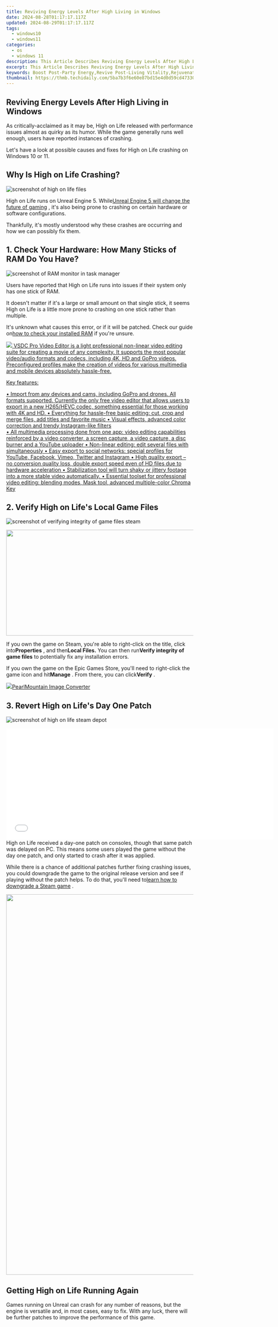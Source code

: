 ```yaml
---
title: Reviving Energy Levels After High Living in Windows
date: 2024-08-28T01:17:17.117Z
updated: 2024-08-29T01:17:17.117Z
tags:
  - windows10
  - windows11
categories:
  - os
  - windows 11
description: This Article Describes Reviving Energy Levels After High Living in Windows
excerpt: This Article Describes Reviving Energy Levels After High Living in Windows
keywords: Boost Post-Party Energy,Revive Post-Living Vitality,Rejuvenate Life's Peaks,Elevate After Living High,Energize Post-Excitement,Vigor Restore Windowed Days,Amplify Energy, Windows Lifestyle
thumbnail: https://thmb.techidaily.com/5ba7b3f6e60e87bd15e4d0d59cd473305f169947afe8b79e803b03fc556698ce.jpg
---
```


## Reviving Energy Levels After High Living in Windows

 As critically-acclaimed as it may be, High on Life released with performance issues almost as quirky as its humor. While the game generally runs well enough, users have reported instances of crashing.

 Let's have a look at possible causes and fixes for High on Life crashing on Windows 10 or 11.

## Why Is High on Life Crashing?

![screenshot of high on life files](https://static1.makeuseofimages.com/wordpress/wp-content/uploads/2023/01/screenshot_of_high_on_life_files.jpg)

 High on Life runs on Unreal Engine 5\. While[Unreal Engine 5 will change the future of gaming](https://www.makeuseof.com/unreal-engine-5-change-gaming-reasons-why/) , it's also being prone to crashing on certain hardware or software configurations.

 Thankfully, it's mostly understood why these crashes are occurring and how we can possibly fix them.

## 1\. Check Your Hardware: How Many Sticks of RAM Do You Have?

![screenshot of RAM monitor in task manager](https://static1.makeuseofimages.com/wordpress/wp-content/uploads/2023/01/screenshot_of_ram_monitor_task_manager.jpg)

 Users have reported that High on Life runs into issues if their system only has one stick of RAM.

 It doesn't matter if it's a large or small amount on that single stick, it seems High on Life is a little more prone to crashing on one stick rather than multiple.

 It's unknown what causes this error, or if it will be patched. Check our guide on[how to check your installed RAM](https://www.makeuseof.com/windows-check-installed-ram-available-ram-slots/) if you're unsure.

<!-- affiliate ads begin -->
<a href="https://secure.2checkout.com/order/checkout.php?PRODS=4693127&QTY=1&AFFILIATE=108875&CART=1"><img src="https://www.videosoftdev.com/images/video_editor/screenshots/1.jpg" border="0">
VSDC Pro Video Editor is a light professional non-linear video editing suite for creating a movie of any complexity. It supports the most popular video/audio formats and codecs, including 4K, HD and GoPro videos. Preconfigured profiles make the creation of videos for various multimedia and mobile devices absolutely hassle-free.

Key features:

•	Import from any devices and cams, including GoPro and drones. All formats supported. Сurrently the only free video editor that allows users to export in a new H265/HEVC codec, something essential for those working with 4K and HD.
•	Everything for hassle-free basic editing: cut, crop and merge files, add titles and favorite music
•	Visual effects, advanced color correction and trendy Instagram-like filters   
•	All multimedia processing done from one app: video editing capabilities reinforced by  a video converter, a screen capture, a video capture, a disc burner and a YouTube uploader
•	Non-linear editing: edit several files with simultaneously 
•	Easy export to social networks: special profiles for YouTube, Facebook, Vimeo, Twitter and Instagram
•	High quality export – no conversion quality loss, double export speed even of HD files due to hardware acceleration
•	Stabilization tool will turn shaky or jittery footage into a more stable video automatically. 
•	Essential toolset for professional video editing: blending modes, Mask tool, advanced multiple-color Chroma Key  
</a>
<!-- affiliate ads end -->
## 2\. Verify High on Life's Local Game Files

![screenshot of verifying integrity of game files steam](https://static1.makeuseofimages.com/wordpress/wp-content/uploads/2023/01/screenshot_of_verify_integrity_of_game_files.jpg)

<!-- affiliate ads begin -->
<a href="https://cowinaudio.pxf.io/c/5597632/1116855/13794" target="_top" id="1116855"><img src="//a.impactradius-go.com/display-ad/13794-1116855" border="0" alt="" width="767" height="285"/></a><img height="0" width="0" src="https://imp.pxf.io/i/5597632/1116855/13794" style="position:absolute;visibility:hidden;" border="0" />
<!-- affiliate ads end -->
 If you own the game on Steam, you're able to right-click on the title, click into**Properties** , and then**Local Files.** You can then run**Verify integrity of game files** to potentially fix any installation errors.

 If you own the game on the Epic Games Store, you'll need to right-click the game icon and hit**Manage** . From there, you can click**Verify** .

<!-- affiliate ads begin -->
<a href="https://secure.2checkout.com/order/checkout.php?PRODS=4550420&QTY=1&AFFILIATE=108875&CART=1"><img src="https://www.pearlmountainsoft.com/n_img/product/pic/f_02.jpg" border="0">PearlMountain Image Converter</a>
<!-- affiliate ads end -->
## 3\. Revert High on Life's Day One Patch

![screenshot of high on life steam depot](https://static1.makeuseofimages.com/wordpress/wp-content/uploads/2023/01/screenshot_of_high_on_life_steam_depot.jpg)

<!-- affiliate ads begin -->
<iframe id="iframe_672" src="//a.impactradius-go.com/gen-ad-code/5597632/1959812/17834/" width="720" height="300" scrolling="no" frameborder="0" marginheight="0" marginwidth="0"></iframe>
<!-- affiliate ads end -->
 High on Life received a day-one patch on consoles, though that same patch was delayed on PC. This means some users played the game without the day one patch, and only started to crash after it was applied.

 While there is a chance of additional patches further fixing crashing issues, you could downgrade the game to the original release version and see if playing without the patch helps. To do that, you'll need to[learn how to downgrade a Steam game](https://www.makeuseof.com/how-to-downgrade-steam-games/) .

<!-- affiliate ads begin -->
<a href="https://ephamedtechinc.pxf.io/c/5597632/2097466/26400?prodsku=B700" target="_top" id="2097466"><img src="//a.impactradius-go.com/display-ad/26400-2097466" border="0" alt="" width="2048" height="1024"/></a><img height="0" width="0" src="https://imp.pxf.io/i/5597632/2097466/26400" style="position:absolute;visibility:hidden;" border="0" />
<!-- affiliate ads end -->
## Getting High on Life Running Again

 Games running on Unreal can crash for any number of reasons, but the engine is versatile and, in most cases, easy to fix. With any luck, there will be further patches to improve the performance of this game.


<ins class="adsbygoogle"
     style="display:block"
     data-ad-format="autorelaxed"
     data-ad-client="ca-pub-7571918770474297"
     data-ad-slot="1223367746"></ins>



<ins class="adsbygoogle"
     style="display:block"
     data-ad-client="ca-pub-7571918770474297"
     data-ad-slot="8358498916"
     data-ad-format="auto"
     data-full-width-responsive="true"></ins>



